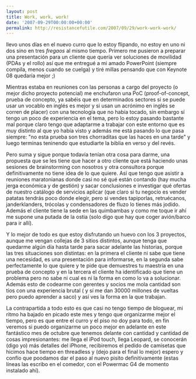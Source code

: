 ```yaml
---
layout: post
title: Work, work, work!
date: '2007-09-29T00:00:00+00:00'
permalink: http://resistancefutile.com/2007/09/29/work-work-work/
---
```

llevo unos días en el nuevo curro que lo estoy flipando, no estoy en uno ni dos sino en tres <em>fregaos</em> al mismo tiempo. Primero me pusieron a preparar una presentación para un cliente que quería ver soluciones de movilidad (PDAs y el rollo) así que me entregué a mi amado PowerPoint (siempre compila, menos cuando se cuelga) y tiré millas pensando que con Keynote 08 quedaría mejor ;)

Mientras estaba en reuniones con las personas a cargo del proyecto (o mejor dicho proyecto potencial) me enchufaron una PoC (proof-of-concept, prueba de concepto, ya sabéis que en determinados sectores si se puede usar un vocablo en inglés es mejor y si usan un acrónimo en inglés se corren de placer)  con una tecnología que no había tocado, sin embargo sí tengo un poco de experiencia en el tema, pero lo estoy pasando bastante mal porque claro tengo que adaptarme a trabajar con este entorno que es muy distinto al que yo había visto y además me está pasando lo que pasa siempre: "no esta prueba son tres chorraditas que las haces en una tarde" y luego terminas teninendo que estudiarte la biblia en verso y del revés. 

Pero suma y sigue porque todavía tenían otra cosa para darme, una propuesta que se les tiene que hacer a otro cliente que está haciendo unas sesiones de brainstorming con nosotros y otra consultora porque definitivamente no tiene idea de lo que quiere. Así que tengo que asistir a reuniones maratonianas donde casi no sé qué están contando (hay mucha jerga económica y de gestión) y sacar conclusiones e investigar qué ofertas de nuestro catálogo de servicios aplicar (que claro si tu negocio es vender patatas tendrás poco donde elegir, pero si vendes tapiporlas, retruécanos, janderklanders, trócolas y condensadores de fluzo lo tienes más jodido. Además el cliente tiene la sede en las quimbambas y como me toque ir ahí me supone una putada de la ostia (solo digo que hay que coger avión/barco para ir allí).

Y lo mejor de todo es que estoy disfrutando un huevo con los 3 proyectos, aunque me vengan collejas de 3 sitios distintos, aunque tenga que quedarme algún día hasta tarde para sacar adelante las historias, porque las tres situaciones son distintas: en la primera el cliente ni sabe que tiene una necesidad, es una presentación para informarse, en la segunda sabe perfectamente lo que quiere y te pide que demuestres tu maestría en una prueba de concepto y en la tercera el cliente ha identificado que tiene un problema pero no sabe ni cual es ni la forma en como lo va a solucionar. Además esto de codearme con gerentes y socios me mola cantidad son tíos con una experiencia brutal ( y sí me dan 30000 millones de vueltas pero puedo aprender a saco) y así ves la forma en la que trabajan.

La contrapartida a todo esto es que casi no tengo tiempo de bloguear, mi ritmo ha bajado en picado este mes y tengo que organizarme mejor el tiempo, pero es que entre el curro y el piso no doy para todo, en fin veremos si puedo organizarme un poco mejor en adelante en este fantástico mes de octubre que tenemos delante con cantidad y cantidad de cosas impresionantes: me llega el iPod touch, llega Leopard, se conocerán (digo yo) más detalles del iPhone, recibiremos el pedido de camisetas que hicimos hace tiempo en threadless y (dejo para el final lo mejor) espero y confío que poodamos dar el paso al nuevo pisito definitivamente (estas líneas las escribo en el comedor, con el Powermac G4 de momento instalado ahí).

